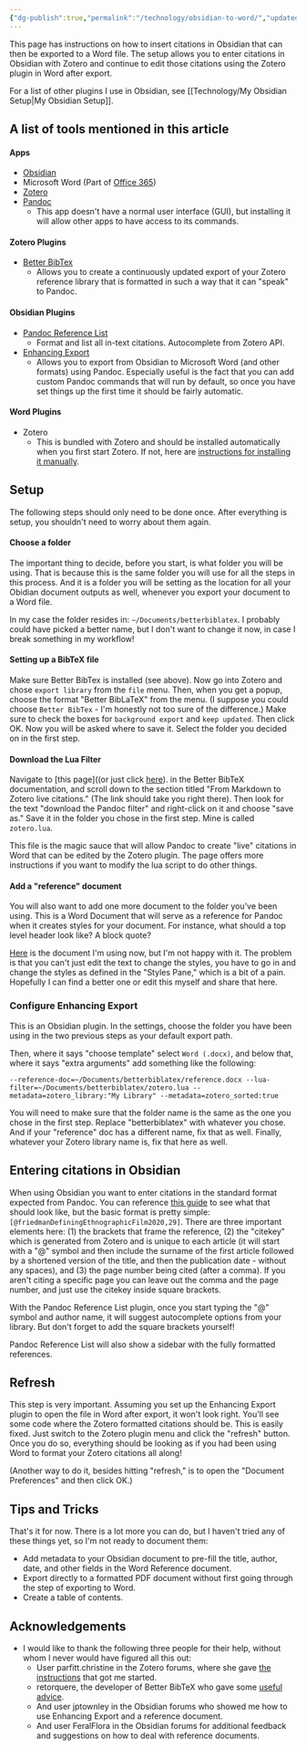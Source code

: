 ```yaml
---
{"dg-publish":true,"permalink":"/technology/obsidian-to-word/","updated":"2024-05-09T20:36:01.716+08:00"}
---
```


This page has instructions on how to insert citations in Obsidian that can then be exported to a Word file. The setup allows you to enter citations in Obsidian with Zotero and continue to edit those citations using the Zotero plugin in Word after export. 

For a list of other plugins I use in Obsidian, see [[Technology/My Obsidian Setup\|My Obsidian Setup]].
## A list of tools mentioned in this article

#### Apps
- [Obsidian](https://obsidian.md/)
- Microsoft Word (Part of [Office 365](https://www.microsoft.com/en-us/microsoft-365/microsoft-office))
- [Zotero](https://www.zotero.org/)
- [Pandoc](https://pandoc.org/)
	- This app doesn't have a normal user interface (GUI), but installing it will allow other apps to have access to its commands. 
#### Zotero Plugins
- [Better BibTex](https://retorque.re/zotero-better-bibtex/)
	- Allows you to create a continuously updated export of your Zotero reference library that is formatted in such a way that it can "speak" to Pandoc.
#### Obsidian Plugins
- [Pandoc Reference List](https://github.com/mgmeyers/obsidian-pandoc-reference-list)
    - Format and list all in-text citations. Autocomplete from Zotero API.
- [Enhancing Export](https://github.com/mokeyish/obsidian-enhancing-export) 
	- Allows you to export from Obsidian to Microsoft Word (and other formats) using Pandoc. Especially useful is the fact that you can add custom Pandoc commands that will run by default, so once you have set things up the first time it should be fairly automatic.
#### Word Plugins
- Zotero
	- This is bundled with Zotero and should be installed automatically when you first start Zotero. If not, here are [instructions for installing it manually](https://www.zotero.org/support/word_processor_plugin_manual_installation). 

## Setup

The following steps should only need to be done once. After everything is setup, you shouldn't need to worry about them again.

#### Choose a folder
The important thing to decide, before you start, is what folder you will be using. That is because this is the same folder you will use for all the steps in this process. And it is a folder you will be setting as the location for all your Obidian document outputs as well, whenever you export your document to a Word file. 

In my case the folder resides in: `~/Documents/betterbiblatex`. I probably could have picked a better name, but I don't want to change it now, in case I break something in my workflow!
#### Setting up a BibTeX file
Make sure Better BibTex is installed (see above). Now go into Zotero and chose `export library` from the `file` menu. Then, when you get a popup, choose the format "Better BibLaTeX" from the menu. (I suppose you could choose `Better BibTex` - I'm honestly not too sure of the difference.) Make sure to check the boxes for `background export` and `keep updated`. Then click OK. Now you will be asked where to save it. Select the folder you decided on in the first step.

#### Download the Lua Filter
Navigate to [this page]((or just click [here](https://retorque.re/zotero-better-bibtex/exporting/pandoc/#from-markdown-to-zotero-live-citations)). in the Better BibTeX documentation, and scroll down to the section titled "From Markdown to Zotero live citations." (The link should take you right there). Then look for the text "download the Pandoc filter" and right-click on it and choose "save as." Save it in the folder you chose in the first step. Mine is called `zotero.lua`.

This file is the magic sauce that will allow Pandoc to create "live" citations in Word that can be edited by the Zotero plugin. The page offers more instructions if you want to modify the lua script to do other things.

#### Add a "reference" document
You will also want to add one more document to the folder you've been using. This is a Word Document that will serve as a reference for Pandoc when it creates styles for your document. For instance, what should a top level header look like? A block quote? 

[Here](https://github.com/maehr/academic-pandoc-template/) is the document I'm using now, but I'm not happy with it. The problem is that you can't just edit the text to change the styles, you have to go in and change the styles as defined in the "Styles Pane," which is a bit of a pain. Hopefully I can find a better one or edit this myself and share that here.
### Configure Enhancing Export
This is an Obsidian plugin. In the settings, choose the folder you have been using in the two previous steps as your default export path. 

Then, where it says "choose template" select `Word (.docx)`, and below that, where it says "extra arguments" add something like the following:

```
--reference-doc=~/Documents/betterbiblatex/reference.docx --lua-filter=~/Documents/betterbiblatex/zotero.lua --metadata=zotero_library:"My Library" --metadata=zotero_sorted:true
```

You will need to make sure that the folder name is the same as the one you chose in the first step. Replace "betterbiblatex" with whatever you chose. And if your "reference" doc has a different name, fix that as well. Finally, whatever your Zotero library name is, fix that here as well.
## Entering citations in Obsidian
When using Obsidian you want to enter citations in the standard format expected from Pandoc. You can reference [this guide](https://github.com/evolve2k/obsidian-pandoc-academic-word-doc-guide?tab=readme-ov-file) to see what that should look like, but the basic format is pretty simple: `[@friedmanDefiningEthnographicFilm2020,29]`. There are three important elements here: (1) the brackets that frame the reference, (2) the "citekey" which is generated from Zotero and is unique to each article (it will start with a "@" symbol and then include the surname of the first article followed by a shortened version of the title, and then the publication date - without any spaces), and (3) the page number being cited (after a comma). If you aren't citing a specific page you can leave out the comma and the page number, and just use the citekey inside square brackets. 

With the Pandoc Reference List plugin, once you start typing the "@" symbol and author name, it will suggest autocomplete options from your library. But don't forget to add the square brackets yourself! 

Pandoc Reference List will also show a sidebar with the fully formatted references.

## Refresh
This step is very important. Assuming you set up the Enhancing Export plugin to open the file in Word after export, it won't look right. You'll see some code where the Zotero formatted citations should be. This is easily fixed. Just switch to the Zotero plugin menu and click the "refresh" button. Once you do so, everything should be looking as if you had been using Word to format your Zotero citations all along! 

(Another way to do it, besides hitting "refresh," is to open the "Document Preferences" and then click OK.)

## Tips and Tricks
That's it for now. There is a lot more you can do, but I haven't tried any of these things yet, so I'm not ready to document them:
- Add metadata to your Obsidian document to pre-fill the title, author, date, and other fields in the Word Reference document.
- Export directly to a formatted PDF document without first going through the step of exporting to Word.
- Create a table of contents. 

## Acknowledgements
- I would like to thank the following three people for their help, without whom I never would have figured all this out:
	- User parfitt.christine in the Zotero forums, where she gave [the instructions](https://forums.zotero.org/discussion/comment/407793/#Comment_407793) that got me started.
	- retorquere, the developer of Better BibTeX who gave some [useful advice](https://github.com/retorquere/zotero-better-bibtex/discussions/2873).
	- And user jptownley in the Obsidian forums who showed me how to use Enhancing Export and a reference document.
	- And user FeralFlora in the Obsidian forums for additional feedback and suggestions on how to deal with reference documents.
